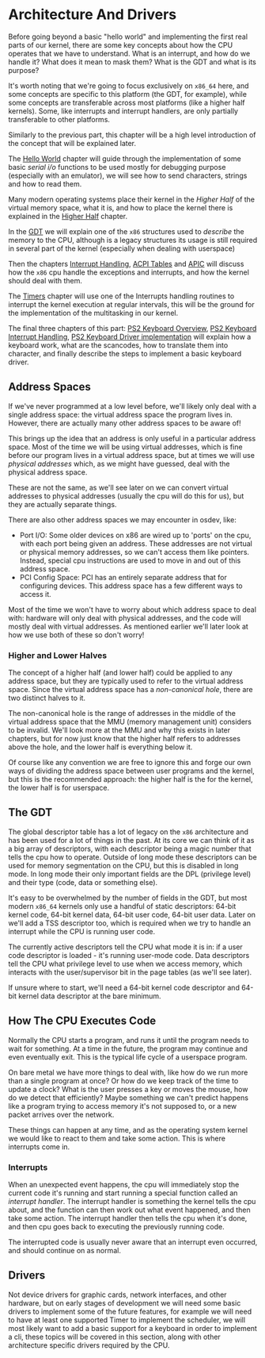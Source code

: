 # Architecture And Drivers

Before going beyond a basic "hello world" and implementing the first real parts of our kernel, there are some key concepts about how the CPU operates that we have to understand. What is an interrupt, and how do we handle it? What does it mean to mask them? What is the GDT and what is its purpose?

It's worth noting that we're going to focus exclusively on `x86_64` here, and some concepts are specific to this platform (the GDT, for example), while some concepts are transferable across most platforms (like a higher half kernels). Some, like interrupts and interrupt handlers, are only partially transferable to other platforms.

Similarly to the previous part, this chapter will be a high level introduction of the concept that will be explained later.

The [Hello World](02_Hello_World.md) chapter will guide through the implementation of some basic _serial i/o_ functions to be used mostly for debugging purpose (especially with an emulator), we will see how to send characters, strings and how to read them.

Many modern operating systems place their kernel in the _Higher Half_ of the virtual memory space, what it is, and how to place the kernel there is explained in the [Higher Half](03_Higher_Half.md) chapter.

In the [GDT](04_GDT.md) we will explain one of the `x86` structures used to _describe_ the memory to the CPU, although is a legacy structures its usage is still required in several part of the kernel (especially when dealing with userspace)

Then the chapters [Interrupt Handling](05_InterruptHandling.md), [ACPI Tables](06_AcpiTables.md) and [APIC](07_APIC.md) will discuss how the `x86` cpu handle the exceptions and interrupts, and how the kernel should deal with them.

The [Timers](08_Timers.md) chapter will use one of the Interrupts handling routines to interrupt the kernel execution at regular intervals, this will be the ground for the implementation of the multitasking in our kernel.

The final three chapters of this part: [PS2 Keyboard Overview](09_Add_Keyboard_Support.md), [PS2 Keyboard Interrupt Handling](10_Keyboard_Interrupt_Handling.md), [PS2 Keyboard Driver implementation](11_Keyboard_Driver_Implemenation.md) will explain how a keyboard work, what are the scancodes, how to translate them into character, and finally describe the steps to implement a basic keyboard driver.

## Address Spaces

If we've never programmed at a low level before, we'll likely only deal with a single address space: the virtual address space the program lives in. However, there are actually many other address spaces to be aware of!

This brings up the idea that an address is only useful in a particular address space. Most of the time we will be using virtual addresses, which is fine before our program lives in a virtual address space, but at times we will use *physical addresses* which, as we might have guessed, deal with the physical address space.

These are not the same, as we'll see later on we can convert virtual addresses to physical addresses (usually the cpu will do this for us), but they are actually separate things.

There are also other address spaces we may encounter in osdev, like:

- Port I/O: Some older devices on x86 are wired up to 'ports' on the cpu, with each port being given an address. These addresses are not virtual or physical memory addresses, so we can't access them like pointers. Instead, special cpu instructions are used to move in and out of this address space.
- PCI Config Space: PCI has an entirely separate address that for configuring devices. This address space has a few different ways to access it.

Most of the time we won't have to worry about which address space to deal with: hardware will only deal with physical addresses, and the code will mostly deal with virtual addresses. As mentioned earlier we'll later look at how we use both of these so don't worry!

### Higher and Lower Halves

The concept of a higher half (and lower half) could be applied to any address space, but they are typically used to refer to the virtual address space. Since the virtual address space has a *non-canonical hole*, there are two distinct halves to it.

The non-canonical hole is the range of addresses in the middle of the virtual address space that the MMU (memory management unit) considers to be invalid. We'll look more at the MMU and why this exists in later chapters, but for now just know that the higher half refers to addresses above the hole, and the lower half is everything below it.

Of course like any convention we are free to ignore this and forge our own ways of dividing the address space between user programs and the kernel, but this is the recommended approach: the higher half is the for the kernel, the lower half is for userspace.

## The GDT

The global descriptor table has a lot of legacy on the `x86` architecture and has been used for a lot of things in the past. At its core we can think of it as a big array of descriptors, with each descriptor being a magic number that tells the cpu how to operate. Outside of long mode these descriptors can be used for memory segmentation on the CPU, but this is disabled in long mode. In long mode their only important fields are the DPL (privilege level) and their type (code, data or something else).

It's easy to be overwhelmed by the number of fields in the GDT, but most modern `x86_64` kernels only use a handful of static descriptors: 64-bit kernel code, 64-bit kernel data, 64-bit user code, 64-bit user data. Later on we'll add a TSS descriptor too, which is required when we try to handle an interrupt while the CPU is running user code.

The currently active descriptors tell the CPU what mode it is in: if a user code descriptor is loaded - it's running user-mode code. Data descriptors tell the CPU what privilege level to use when we access memory, which interacts with the user/supervisor bit in the page tables (as we'll see later).

If unsure where to start, we'll need a 64-bit kernel code descriptor and 64-bit kernel data descriptor at the bare minimum.

## How The CPU Executes Code

Normally the CPU starts a program, and runs it until the program needs to wait for something. At a time in the future, the program may continue and even eventually exit. This is the typical life cycle of a userspace program.

On bare metal we have more things to deal with, like how do we run more than a single program at once? Or how do we keep track of the time to update a clock? What is the user presses a key or moves the mouse, how do we detect that efficiently? Maybe something we can't predict happens like a program trying to access memory it's not supposed to, or a new packet arrives over the network.

These things can happen at any time, and as the operating system kernel we would like to react to them and take some action. This is where interrupts come in.

### Interrupts

When an unexpected event happens, the cpu will immediately stop the current code it's running and start running a special function called an *interrupt handler*. The interrupt handler is something the kernel tells the cpu about, and the function can then work out what event happened, and then take some action. The interrupt handler then tells the cpu when it's done, and then cpu goes back to executing the previously running code.

The interrupted code is usually never aware that an interrupt even occurred, and should continue on as normal.

## Drivers

Not device drivers for graphic cards, network interfaces, and other hardware, but on early stages of development we will need some basic drivers to implement some of the future features, for example we will need to have at least one supported Timer to implement the scheduler, we will most likely want to add a basic support for a keyboard in order to implement a cli, these topics will be covered in this section, along with other architecture specific drivers required by the CPU.
